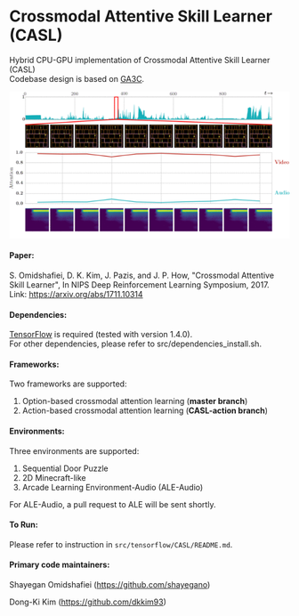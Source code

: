 # Crossmodal Attentive Skill Learner (CASL)

Hybrid CPU-GPU implementation of Crossmodal Attentive Skill Learner (CASL)  
Codebase design is based on [GA3C](https://github.com/NVlabs/GA3C/).

![CASL Amidar Gameplay](https://github.com/shayegano/CASL/raw/master/misc/casl_amidar_gameplay.gif)

#### Paper:

S. Omidshafiei, D. K. Kim, J. Pazis, and J. P. How, "Crossmodal Attentive Skill Learner", In NIPS Deep Reinforcement Learning Symposium, 2017.  
Link: https://arxiv.org/abs/1711.10314

#### Dependencies:

[TensorFlow](https://www.tensorflow.org/) is required (tested with version 1.4.0).  
For other dependencies, please refer to src/dependencies_install.sh.  

#### Frameworks:

Two frameworks are supported:
1. Option-based crossmodal attention learning (**master branch**)
2. Action-based crossmodal attention learning (**CASL-action branch**)

#### Environments:

Three environments are supported:
1. Sequential Door Puzzle
2. 2D Minecraft-like
3. Arcade Learning Environment-Audio (ALE-Audio)

For ALE-Audio, a pull request to ALE will be sent shortly.

#### To Run:
Please refer to instruction in `src/tensorflow/CASL/README.md`.

#### Primary code maintainers:
Shayegan Omidshafiei (https://github.com/shayegano)

Dong-Ki Kim (https://github.com/dkkim93)

